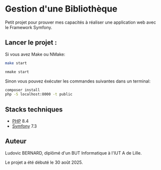 # Gestion d'une Bibliothèque

Petit projet pour prouver mes capacités à réaliser une application web avec le Framework Symfony.


## Lancer le projet :

Si vous avez Make ou NMake:

```bash
make start
```
```bash
nmake start
```

Sinon vous pouvez éxécuter les commandes suivantes dans un terminal:

```bash
composer install
php -S localhost:8000 -t public
```


## Stacks techniques

- [PHP](https://www.php.net/) 8.4
- [Symfony](https://symfony.com/) 7.3


## Auteur

Ludovic BERNARD, diplômé d'un BUT Informatique à l'IUT A de Lille.

Le projet a été débuté le 30 août 2025.